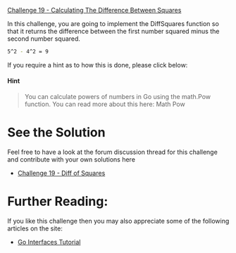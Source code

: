 [Challenge 19 - Calculating The Difference Between Squares](https://tutorialedge.net/challenges/go/even-odd-factors/)

In this challenge, you are going to implement the DiffSquares function so that it returns the difference between the first number squared minus the second number squared.

```bash
5^2 - 4^2 = 9
```
If you require a hint as to how this is done, please click below:

#### Hint
> You can calculate powers of numbers in Go using the math.Pow function. You can read more about this here: Math Pow

# See the Solution
Feel free to have a look at the forum discussion thread for this challenge and contribute with your own solutions here 
- [Challenge 19 - Diff of Squares](https://discuss.tutorialedge.net/t/challenge-19-diff-of-squares/53)

# Further Reading:
If you like this challenge then you may also appreciate some of the following articles on the site:
- [Go Interfaces Tutorial](https://tutorialedge.net/golang/go-interfaces-tutorial/)